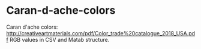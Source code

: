 # Caran-d-ache-colors
Caran d'ache colors: http://creativeartmaterials.com/pdf/Color_trade%20catalogue_2018_USA.pdf
RGB values in CSV and Matab structure. 
